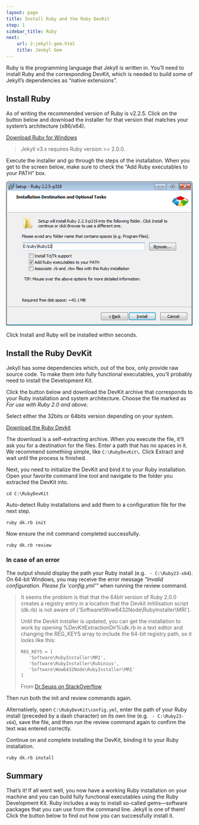 ```yaml
---
layout: page
title: Install Ruby and the Ruby DevKit
step: 1
sidebar_title: Ruby
next:
    url: 2-jekyll-gem.html
    title: Jenkyl Gem
---
```


Ruby is the programming language that Jekyll is written in. You’ll need to install Ruby and the corresponding DevKit, which is needed to build some of Jekyll’s dependencies as “native extensions”.

## Install Ruby
As of writing the recommended version of Ruby is v2.2.5. Click on the button below and download the installer for that version that matches your system’s architecture (x86/x64).

<div class="pagination">
    <a class="pagination-item full" href="http://rubyinstaller.org/downloads/">Download Ruby for Windows</a>
    <span></span>
</div>

> Jekyll v3.x requires Ruby version >= 2.0.0.

Execute the installer and go through the steps of the installation. When you get to the screen below, make sure to check the “Add Ruby executables to your PATH” box.

<img src="img/1_rubyinstaller.png">

Click Install and Ruby will be installed within seconds.

## Install the Ruby DevKit
Jekyll has some dependencies which, out of the box, only provide raw source code. To make them into fully functional executables, you’ll probably need to install the Development Kit.

Click the button below and download the DevKit archive that corresponds to your Ruby installation and system architecture. Choose the file marked as _For use with Ruby 2.0 and above_. 

Select either the 32bits or 64bits version depending on your system.

<div class="pagination">
    <a class="pagination-item full" href="http://rubyinstaller.org/downloads/">Download the Ruby Devkit</a>
    <span></span>
</div>

The download is a self-extracting archive. When you execute the file, it’ll ask you for a destination for the files. Enter a path that has no spaces in it. We recommend something simple, like `C:\RubyDevKit\`. Click Extract and wait until the process is finished.

Next, you need to initialize the DevKit and bind it to your Ruby installation. Open your favorite command line tool and navigate to the folder you extracted the DevKit into.

```
cd C:\RubyDevKit
```

Auto-detect Ruby installations and add them to a configuration file for the next step.

```
ruby dk.rb init
```

Now ensure the init command completed successfully.

```
ruby dk.rb review
```

### In case of an error
The output should display the path your Ruby install (e.g. ``` - C:\Ruby23-x64```). On 64-bit Windows, you may receive the error message _"Invalid configuration. Please fix 'config.yml'"_ when running the review command. 

> It seems the problem is that that the 64bit version of Ruby 2.0.0 creates a registry entry in a location that the Devkit initilisation script (dk.rb) is not aware of ('Software\Wow6432Node\RubyInstaller\MRI').
> 
> Until the Devkit installer is updated, you can get the installation to work by opening %DevKitExtractionDir%\dk.rb in a text editor and changing the REG_KEYS array to include the 64-bit registry path, so it looks like this:
> 
>```
>REG_KEYS = [
>    'Software\RubyInstaller\MRI',
>    'Software\RubyInstaller\Rubinius',
>    'Software\Wow6432Node\RubyInstaller\MRI'
>]
>```
> From [Dr.Seuss on StackOverflow](http://stackoverflow.com/a/17148987/779521)

Then run both the init and review commands again. 

Alternatively, open `C:\RubyDevKit\config.yml`, enter the path of your Ruby install (preceded by a dash character) on its own line (e.g. ``` - C:\Ruby23-x64```), save the file, and then run the review command again to confirm the text was entered correctly.


Continue on and complete installing the DevKit, binding it to your Ruby installation.

```
ruby dk.rb install
```



## Summary
That’s it! If all went well, you now have a working Ruby installation on your machine and you can build fully functional executables using the Ruby Development Kit. Ruby includes a way to install so-called gems—software packages that you can use from the command line. Jekyll is one of them! Click the button below to find out how you can successfully install it.

